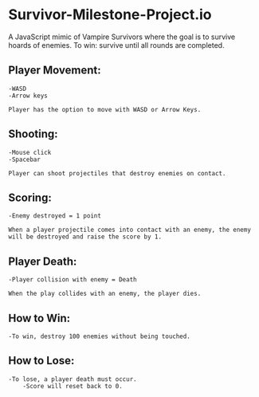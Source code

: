 # Survivor-Milestone-Project.io
A JavaScript mimic of Vampire Survivors where the goal is to survive hoards of enemies. To win: survive until all rounds are completed.

## Player Movement:
    -WASD
    -Arrow keys

    Player has the option to move with WASD or Arrow Keys.

## Shooting:
    -Mouse click
    -Spacebar

    Player can shoot projectiles that destroy enemies on contact.

## Scoring:
    -Enemy destroyed = 1 point

    When a player projectile comes into contact with an enemy, the enemy will be destroyed and raise the score by 1.

## Player Death:
    -Player collision with enemy = Death

    When the play collides with an enemy, the player dies.

## How to Win:
    -To win, destroy 100 enemies without being touched.

## How to Lose:
    -To lose, a player death must occur.
        -Score will reset back to 0.
